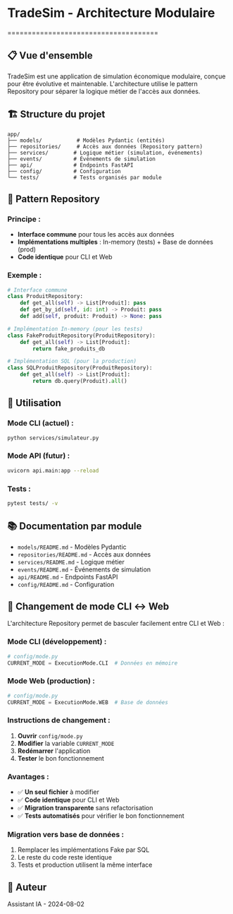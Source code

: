 # TradeSim - Architecture Modulaire
=====================================

## 📋 **Vue d'ensemble**

TradeSim est une application de simulation économique modulaire, conçue pour être évolutive et maintenable. L'architecture utilise le pattern Repository pour séparer la logique métier de l'accès aux données.

## 🏗️ **Structure du projet**

```
app/
├── models/           # Modèles Pydantic (entités)
├── repositories/     # Accès aux données (Repository pattern)
├── services/        # Logique métier (simulation, événements)
├── events/          # Événements de simulation
├── api/             # Endpoints FastAPI
├── config/          # Configuration
└── tests/           # Tests organisés par module
```

## 🔄 **Pattern Repository**

### **Principe :**
- **Interface commune** pour tous les accès aux données
- **Implémentations multiples** : In-memory (tests) + Base de données (prod)
- **Code identique** pour CLI et Web

### **Exemple :**
```python
# Interface commune
class ProduitRepository:
    def get_all(self) -> List[Produit]: pass
    def get_by_id(self, id: int) -> Produit: pass
    def add(self, produit: Produit) -> None: pass

# Implémentation In-memory (pour les tests)
class FakeProduitRepository(ProduitRepository):
    def get_all(self) -> List[Produit]:
        return fake_produits_db

# Implémentation SQL (pour la production)
class SQLProduitRepository(ProduitRepository):
    def get_all(self) -> List[Produit]:
        return db.query(Produit).all()
```

## 🚀 **Utilisation**

### **Mode CLI (actuel) :**
```bash
python services/simulateur.py
```

### **Mode API (futur) :**
```bash
uvicorn api.main:app --reload
```

### **Tests :**
```bash
pytest tests/ -v
```

## 📚 **Documentation par module**

- `models/README.md` - Modèles Pydantic
- `repositories/README.md` - Accès aux données
- `services/README.md` - Logique métier
- `events/README.md` - Événements de simulation
- `api/README.md` - Endpoints FastAPI
- `config/README.md` - Configuration

## 🔧 **Changement de mode CLI ↔ Web**

L'architecture Repository permet de basculer facilement entre CLI et Web :

### **Mode CLI (développement) :**
```python
# config/mode.py
CURRENT_MODE = ExecutionMode.CLI  # Données en mémoire
```

### **Mode Web (production) :**
```python
# config/mode.py  
CURRENT_MODE = ExecutionMode.WEB  # Base de données
```

### **Instructions de changement :**

1. **Ouvrir** `config/mode.py`
2. **Modifier** la variable `CURRENT_MODE`
3. **Redémarrer** l'application
4. **Tester** le bon fonctionnement

### **Avantages :**
- ✅ **Un seul fichier** à modifier
- ✅ **Code identique** pour CLI et Web
- ✅ **Migration transparente** sans refactorisation
- ✅ **Tests automatisés** pour vérifier le bon fonctionnement

### **Migration vers base de données :**
1. Remplacer les implémentations Fake par SQL
2. Le reste du code reste identique
3. Tests et production utilisent la même interface

## 📝 **Auteur**
Assistant IA - 2024-08-02 